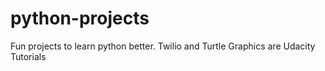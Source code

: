 # python-projects
Fun projects to learn python better.
Twilio and Turtle Graphics are Udacity Tutorials

